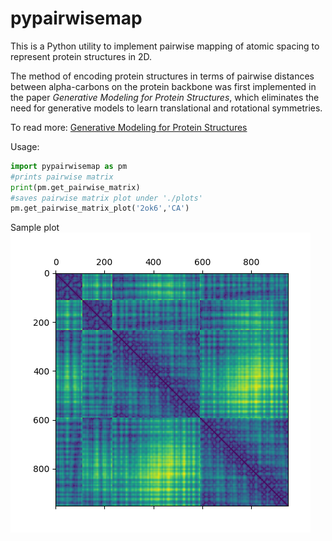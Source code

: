 # pypairwisemap
This is a Python utility to implement pairwise mapping of atomic spacing to represent protein structures in 2D. 

The method of encoding protein structures in terms of pairwise distances between alpha-carbons on the protein backbone was first implemented in the paper *Generative Modeling for Protein Structures*, which eliminates the need for generative models to learn translational and rotational symmetries.

To read more: [Generative Modeling for Protein Structures](https://papers.nips.cc/paper/7978-generative-modeling-for-protein-structures.pdf)

Usage:
```python
import pypairwisemap as pm
#prints pairwise matrix
print(pm.get_pairwise_matrix)
#saves pairwise matrix plot under './plots'
pm.get_pairwise_matrix_plot('2ok6','CA')
```

Sample plot
![](./assets/2ok6_CA.png)
